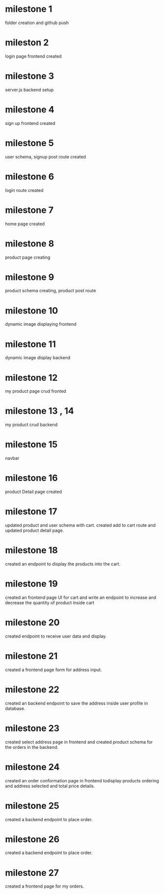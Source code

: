 # milestone 1
folder creation and github push

# mileston 2
login page frontend created

# milestone 3
server.js backend setup

# milestone 4
 sign up frontend created

# milestone 5
  user schema, signup post route created

# milestone 6
 login route created

# milestone 7
 home page created

# milestone 8
product page creating

# milestone 9
product schema creating, product post route

# milestone 10
dynamic image displaying frontend

# milestone 11
dynamic image display backend

# milestone 12
my product page crud fronted

# milestone 13 , 14
my product crud backend

# milestone 15
navbar

# milestone 16
product Detail page created

# milestone 17
updated product and user schema with cart. created add to cart route and updated product detail page.

# milestone 18
 created an endpoint to display the products into the cart.

# milestone 19
created an frontend page UI for cart and write an endpoint to increase and decrease the quantity of product inside cart

# milestone 20
created endpoint to receive user data and display.

# milestone 21
created a frontend page form for address input.

# milestone 22
created an backend endpoint to save the address inside user profile in database.

# milestone 23
created select address page in frontend and created product schema for the orders in the backend.

# milestone 24
created an order conformation page in frontend todisplay products ordering and address selected and total price details.

# milestone 25
created a backend endpoint to place order.

# milestone 26
created a backend endpoint to place order.

# milestone 27
created a frontend page for my orders.
